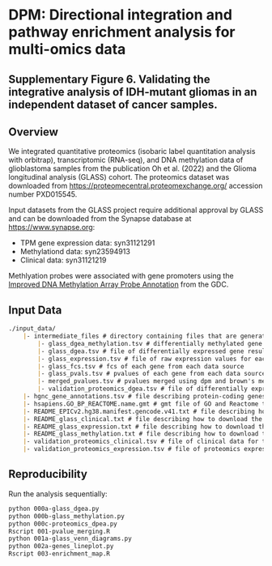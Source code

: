 # DPM: Directional integration and pathway enrichment analysis for multi-omics data

## Supplementary Figure 6. Validating the integrative analysis of IDH-mutant gliomas in an independent dataset of cancer samples.

## Overview

We integrated quantitative proteomics (isobaric label quantitation analysis with orbitrap), transcriptomic (RNA-seq), and DNA methylation data of glioblastoma samples from the publication Oh et al. (2022) and the Glioma longitudinal analysis (GLASS) cohort. The proteomics dataset was downloaded from https://proteomecentral.proteomexchange.org/ accession number PXD015545.

Input datasets from the GLASS project require additional approval by GLASS and can be downloaded from the Synapse database at https://www.synapse.org:
- TPM gene expression data: syn31121291
- Methylationd data: syn23594913
- Clinical data: syn31121219

Methlyation probes were associated with gene promoters using the [Improved DNA Methylation Array Probe Annotation](https://gdc.cancer.gov/content/improved-dna-methylation-array-probe-annotation) from the GDC.


## Input Data

``` markdown
./input_data/
    |- intermediate_files # directory containing files that are generated during the analysis
        |- glass_dgea_methylation.tsv # differentially methylated gene promoter results
        |- glass_dgea.tsv # file of differentially expressed gene results
        |- glass_expression.tsv # file of raw expression values for each gene and sample
        |- glass_fcs.tsv # fcs of each gene from each data source
        |- glass_pvals.tsv # pvalues of each gene from each data source
        |- merged_pvalues.tsv # pvalues merged using dpm and brown's method
        |- validation_proteomics_dgea.tsv # file of differentially expressed proteins from the validation dataset
    |- hgnc_gene_annotations.tsv # file describing protein-coding genes
    |- hsapiens.GO_BP_REACTOME.name.gmt # gmt file of GO and Reactome terms
    |- README_EPICv2.hg38.manifest.gencode.v41.txt # file describing how to download the EPIC probe associations with gene promoters
    |- README_glass_clinical.txt # file describing how to download the GLASS clinical data
    |- README_glass_expression.txt # file describing how to download the GLASS gene expression data
    |- README_glass_methylation.txt # file describing how to download the GLASS methylation data
    |- validation_proteomics_clinical.tsv # file of clinical data for the validation proteomics dataset
    |- validation_proteomics_expression.tsv # file of proteomics expression data from the validation dataset


```

## Reproducibility

Run the analysis sequentially:

``` bash
python 000a-glass_dgea.py
python 000b-glass_methylation.py
python 000c-proteomics_dpea.py
Rscript 001-pvalue_merging.R
python 001a-glass_venn_diagrams.py
python 002a-genes_lineplot.py
Rscript 003-enrichment_map.R

```


